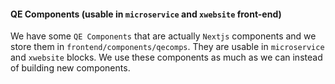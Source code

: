 #### QE Components (usable in `microservice` and `xwebsite` front-end)
We have some `QE Components` that are actually `Nextjs` components and we store them in `frontend/components/qecomps`. They are usable in `microservice` and `xwebsite` blocks. We use these components as much as we can instead of building new components.